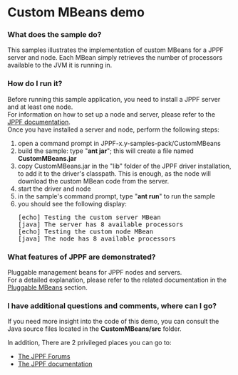 # Custom MBeans demo

<h3>What does the sample do?</h3>
This samples illustrates the implementation of custom MBeans for a JPPF server and node.
Each MBean simply retrieves the number of processors available to the JVM it is running in.

<h3>How do I run it?</h3>
Before running this sample application, you need to install a JPPF server and at least one node.<br>
For information on how to set up a node and server, please refer to the <a href="https://www.jppf.org/doc/6.0/index.php?title=Introduction">JPPF documentation</a>.<br>
Once you have installed a server and node, perform the following steps:
<ol class="samplesList">
  <li>open a command prompt in JPPF-x.y-samples-pack/CustomMBeans</li>
  <li>build the sample: type "<b>ant jar</b>"; this will create a file named <b>CustomMBeans.jar</b></li>
  <li>copy CustomMBeans.jar in the "lib" folder of the JPPF driver installation, to add it to the driver's classpath. This is enough, as the node will download the custom MBean code from the server.</li>
  <li>start the driver and node</li>
  <li>in the sample's command prompt, type "<b>ant run</b>" to run the sample</li>
  <li>you should see the following display:
<pre class="samples">[echo] Testing the custom server MBean
[java] The server has 8 available processors
[echo] Testing the custom node MBean
[java] The node has 8 available processors
</pre>
  </li>
</ol>

<h3>What features of JPPF are demonstrated?</h3>
Pluggable management beans for JPPF nodes and servers.<br>
For a detailed explanation, please refer to the related documentation in the
<a href="https://www.jppf.org/doc/6.0/index.php?title=Pluggable_MBeans">Pluggable MBeans</a> section.

<h3>I have additional questions and comments, where can I go?</h3>
<p>If you need more insight into the code of this demo, you can consult the Java source files located in the <b>CustomMBeans/src</b> folder.
<p>In addition, There are 2 privileged places you can go to:
<ul>
  <li><a href="https://www.jppf.org/forums">The JPPF Forums</a></li>
  <li><a href="https://www.jppf.org/doc/6.0">The JPPF documentation</a></li>
</ul>

